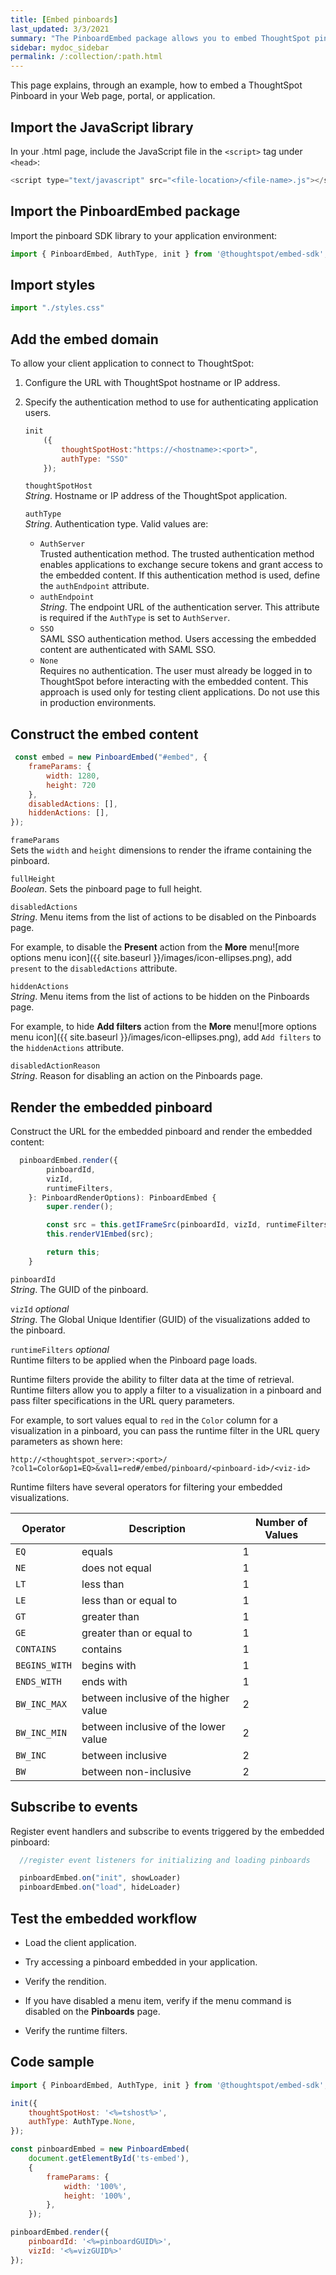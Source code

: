 ```yaml
---
title: [Embed pinboards]
last_updated: 3/3/2021
summary: "The PinboardEmbed package allows you to embed ThoughtSpot pinboards in your host application."
sidebar: mydoc_sidebar
permalink: /:collection/:path.html
---
```


This page explains, through an example, how to embed a ThoughtSpot Pinboard in your Web page, portal, or application.

## Import the JavaScript library

In your .html page, include the JavaScript file in the `<script>` tag under `<head>`:

``` javascript
<script type="text/javascript" src="<file-location>/<file-name>.js"></script>
```

## Import the PinboardEmbed package

Import the pinboard SDK library to your application environment:

``` javascript
import { PinboardEmbed, AuthType, init } from '@thoughtspot/embed-sdk';
```

## Import styles

``` javascript
import "./styles.css"
```

## Add the embed domain

To allow your client application to connect to ThoughtSpot:

1.  Configure the URL with ThoughtSpot hostname or IP address.

2.  Specify the authentication method to use for authenticating application users.

    ``` javascript
    init
        ({
            thoughtSpotHost:"https://<hostname>:<port>",
            authType: "SSO"
        });
    ```

    `thoughtSpotHost`   
    *String*.  Hostname or IP address of the ThoughtSpot application.

    `authType`    
    *String*. Authentication type. Valid values are:

    - `AuthServer`  
      Trusted authentication method. The trusted authentication method enables applications to exchange secure tokens and grant access to the embedded content. If this authentication method is used, define the `authEndpoint` attribute.
    - `authEndpoint`    
      *String*. The endpoint URL of the authentication server. This attribute is required if the `AuthType` is set to `AuthServer`.  
    - `SSO`    
      SAML SSO authentication method. Users accessing the embedded content are authenticated with SAML SSO.
    - `None`  
      Requires no authentication. The user must already be logged in to ThoughtSpot before interacting with the embedded content.
      This approach is used only for testing client applications. Do not use this in production environments.


## Construct the embed content

``` JavaScript
 const embed = new PinboardEmbed("#embed", {
    frameParams: {
        width: 1280,
        height: 720
    },
    disabledActions: [],
    hiddenActions: [],
});
```

`frameParams`  
Sets the `width` and `height` dimensions to render the iframe containing the pinboard.

`fullHeight`  
*Boolean*. Sets the pinboard page to full height.

`disabledActions`  
*String*. Menu items from the list of actions to be disabled on the Pinboards page.

For example, to disable the **Present** action from the **More** menu![more options menu icon]({{ site.baseurl }}/images/icon-ellipses.png), add `present` to the `disabledActions` attribute.

`hiddenActions`  
*String*. Menu items from the list of actions to be hidden on the Pinboards page.

For example, to hide **Add filters** action from the **More** menu![more options menu icon]({{ site.baseurl }}/images/icon-ellipses.png), add `Add filters` to the `hiddenActions` attribute.

`disabledActionReason`  
*String*. Reason for disabling an action on the Pinboards page.

## Render the embedded pinboard

Construct the URL for the embedded pinboard and render the embedded content:

``` JavaScript
  pinboardEmbed.render({
        pinboardId,
        vizId,
        runtimeFilters,
    }: PinboardRenderOptions): PinboardEmbed {
        super.render();

        const src = this.getIFrameSrc(pinboardId, vizId, runtimeFilters);
        this.renderV1Embed(src);

        return this;
    }
```

`pinboardId`  
*String*. The GUID of the pinboard.

`vizId` *optional*  
*String*. The Global Unique Identifier (GUID) of the visualizations added to the pinboard.

`runtimeFilters` *optional*  
Runtime filters to be applied when the Pinboard page loads.

Runtime filters provide the ability to filter data at the time of retrieval. Runtime filters allow you to apply a filter to a visualization in a pinboard and pass filter specifications in the URL query parameters.

For example, to sort values equal to `red` in the `Color` column for a visualization in a pinboard, you can pass the runtime filter in the URL query parameters as shown here:

    http://<thoughtspot_server>:<port>/
    ?col1=Color&op1=EQ>&val1=red#/embed/pinboard/<pinboard-id>/<viz-id>

Runtime filters have several operators for filtering your embedded visualizations.

| Operator      | Description                           | Number of Values |
|---------------|---------------------------------------|------------------|
| `EQ`          | equals                                | 1                |
| `NE`          | does not equal                        | 1                |
| `LT`          | less than                             | 1                |
| `LE`          | less than or equal to                 | 1                |
| `GT`          | greater than                          | 1                |
| `GE`          | greater than or equal to              | 1                |
| `CONTAINS`    | contains                              | 1                |
| `BEGINS_WITH` | begins with                           | 1                |
| `ENDS_WITH`   | ends with                             | 1                |
| `BW_INC_MAX`  | between inclusive of the higher value | 2                |
| `BW_INC_MIN`  | between inclusive of the lower value  | 2                |
| `BW_INC`      | between inclusive                     | 2                |
| `BW`          | between non-inclusive                 | 2                |

## Subscribe to events

Register event handlers and subscribe to events triggered by the embedded pinboard:

``` javascript
  //register event listeners for initializing and loading pinboards

  pinboardEmbed.on("init", showLoader)
  pinboardEmbed.on("load", hideLoader)
```

## Test the embedded workflow

-   Load the client application.

-   Try accessing a pinboard embedded in your application.

-   Verify the rendition.

-   If you have disabled a menu item, verify if the menu command is disabled on the **Pinboards** page.

-   Verify the runtime filters.

## Code sample

``` javascript
import { PinboardEmbed, AuthType, init } from '@thoughtspot/embed-sdk';

init({
    thoughtSpotHost: '<%=tshost%>',
    authType: AuthType.None,
});

const pinboardEmbed = new PinboardEmbed(
    document.getElementById('ts-embed'),
    {
        frameParams: {
            width: '100%',
            height: '100%',
        },
    });

pinboardEmbed.render({
    pinboardId: '<%=pinboardGUID%>',
    vizId: '<%=vizGUID%>'
});
```

